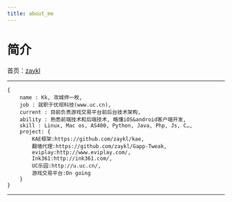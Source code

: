 ```yaml
---
title: about_me
---
```


<head>
<link rel='stylesheet' href='/style/github2.css'/>
<meta http-equiv="Content-Type" content="text/html; charset=utf-8" />
</head>

简介
===========

首页：[zaykl](http://zaykl.github.io)

-----------

	{
    	name : Kk, 攻城师一枚,
    	job : 就职于优视科技(www.uc.cn),
    	current : 目前负责游戏交易平台前后台技术架构,
    	ability : 熟悉前端技术和后端技术, 略懂iOS&android客户端开发,
    	skill : Linux, Mac os, AS400, Python, Java, Php, Js, C…,
    	project: {
    		KAE框架:https://github.com/zaykl/kae,
    		翻墙代理:https://github.com/zaykl/Gapp-Tweak,
    		eviplay:http://www.eviplay.com/,
    		Ink361:http://ink361.com/,
    		UC乐园:http://u.uc.cn/,
    		游戏交易平台:On going
    	}
	}

-----------

<div id="disqus_thread"></div>
<script type="text/javascript">
/* * * CONFIGURATION VARIABLES: EDIT BEFORE PASTING INTO YOUR WEBPAGE * * */
    var disqus_shortname = 'zaykl'; // required: replace example with your forum shortname

    /* * * DON'T EDIT BELOW THIS LINE * * */
    (function() {
        var dsq = document.createElement('script'); dsq.type = 'text/javascript'; dsq.async = true;
        dsq.src = '//' + disqus_shortname + '.disqus.com/embed.js';
        (document.getElementsByTagName('head')[0] || document.getElementsByTagName('body')[0]).appendChild(dsq);
    })();
</script>
